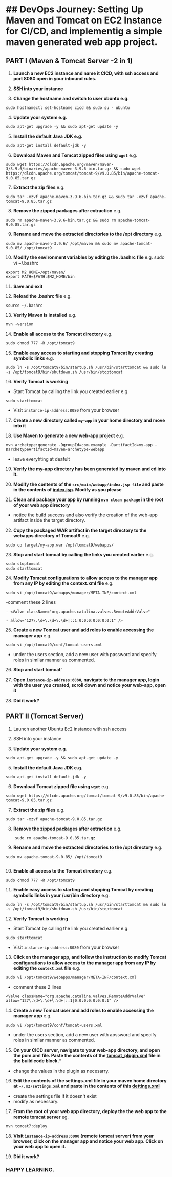 # ## DevOps Journey: Setting Up Maven and Tomcat on EC2 Instance for CI/CD, and implementig a simple maven generated web app project.

## PART I (Maven & Tomcat Server -2 in 1)

1. **Launch a new EC2 instance and name it CICD, with ssh access and port 8080 open in your inbound rules.**

2. **SSH into your instance**

3. **Change the hostname and switch to user ubuntu e.g.** 
```
sudo hostnamectl set-hostname cicd && sudo su - ubuntu

```

4. **Update your system e.g.** 
```
sudo apt-get upgrade -y && sudo apt-get update -y

```

5. **Install the default Java JDK e.g.** 
```
sudo apt-get install default-jdk -y

```

6. **Download Maven and Tomcat zipped files using ```wget```**
e.g. 
```
sudo wget https://dlcdn.apache.org/maven/maven-3/3.9.6/binaries/apache-maven-3.9.6-bin.tar.gz && sudo wget https://dlcdn.apache.org/tomcat/tomcat-9/v9.0.85/bin/apache-tomcat-9.0.85.tar.gz

```

7. **Extract the zip files** 
e.g. 
```
sudo tar -xzvf apache-maven-3.9.6-bin.tar.gz && sudo tar -xzvf apache-tomcat-9.0.85.tar.gz

```

8. **Remove the zipped packages after extraction** 
e.g. 
```
sudo rm apache-maven-3.9.6-bin.tar.gz && sudo rm apache-tomcat-9.0.85.tar.gz

```

9. **Rename and move the extracted directories to the /opt directory**
e.g. 
```
sudo mv apache-maven-3.9.6/ /opt/maven && sudo mv apache-tomcat-9.0.85/ /opt/tomcat9

```

10. **Modify the environment variables by editing the .bashrc file**
e.g. sudo vi ~/.bashrc
```
export M2_HOME=/opt/maven/
export PATH=$PATH:$M2_HOME/bin
```

11. **Save and exit**

12. **Reload the .bashrc file** 
e.g. 
```
source ~/.bashrc

```

13. **Verify Maven is installed** 
e.g. 
```
mvn -version

```

14. **Enable all access to the Tomcat directory** 
e.g. 
```
sudo chmod 777 -R /opt/tomcat9

```

15. **Enable easy access to starting and stopping Tomcat by creating symbolic links**
e.g. 
```
sudo ln -s /opt/tomcat9/bin/startup.sh /usr/bin/starttomcat && sudo ln -s /opt/tomcat9/bin/shutdown.sh /usr/bin/stoptomcat

```

16. **Verify Tomcat is working**  
- Start Tomcat by calling the link you created earlier 
e.g. 
```
sudo starttomcat

```
- Visit `instance-ip-address:8080` from your browser

17. **Create a new directory called ```my-app``` in your home directory and move into it**

18. **Use Maven to generate a new web-app project**
e.g. 
```
mvn archetype:generate -DgroupId=com.example -DartifactId=my-app -DarchetypeArtifactId=maven-archetype-webapp

```

- leave everyhting at deafult

19. **Verify the my-app directory has been generated by maven and cd into it.**

20. **Modify the contents of the `src/main/webapp/index.jsp file` and paste in the contents of [index.jsp](assignment_resources/index.jsp). Modify as you please**

21. **Clean and package your app by running ```mvn clean package``` in the root of your web app directory**
- notice the build success and also verify the creation of the web-app artifact inside the target directory.

22. **Copy the packaged WAR artifact in the target directory to the webapps directory of Tomcat9**
e.g. 
```
sudo cp target/my-app.war /opt/tomcat9/webapps/

```

23. **Stop and start tomcat by calling the links you created earlier** 
e.g. 
```
sudo stoptomcat
sudo starttomcat

```

24. **Modify Tomcat configurations to allow access to the manager app from any IP by editing the context.xml file**
e.g. 
```
sudo vi /opt/tomcat9/webapps/manager/META-INF/context.xml

```
-comment these 2 lines

```
- <Valve className="org.apache.catalina.valves.RemoteAddrValve" 

- allow="127\.\d+\.\d+\.\d+|::1|0:0:0:0:0:0:0:1" />

```

25. **Create a new Tomcat user and add roles to enable accessing the manager app**
e.g. 
```
sudo vi /opt/tomcat9/conf/tomcat-users.xml

```
- under the users section, add a new user with password and specify roles in similar manner as commented.

26. **Stop and start tomcat`**

27. **Open ```instance-ip-address:8080```, navigate to the manager app, login with the user you created, scroll down and notice your web-app, open it**

28. **Did it work?**




## PART II (Tomcat Server)


1. Launch another Ubuntu Ec2 instance with ssh access

2. SSH into your instance

4. **Update your system e.g.** 
```
sudo apt-get upgrade -y && sudo apt-get update -y

```

5. **Install the default Java JDK e.g.** 
```
sudo apt-get install default-jdk -y

```

6. **Download Tomcat zipped file using ```wget```**
e.g. 
```
sudo wget https://dlcdn.apache.org/tomcat/tomcat-9/v9.0.85/bin/apache-tomcat-9.0.85.tar.gz

```

7. **Extract the zip files** 
e.g. 
```
sudo tar -xzvf apache-tomcat-9.0.85.tar.gz

```

8. **Remove the zipped packages after extraction** 
e.g. 
```
    sudo rm apache-tomcat-9.0.85.tar.gz

```

9. **Rename and move the extracted directories to the /opt directory**
e.g. 
```
sudo mv apache-tomcat-9.0.85/ /opt/tomcat9
   
```

10. **Enable all access to the Tomcat directory** 
e.g. 
```
sudo chmod 777 -R /opt/tomcat9

```

11. **Enable easy access to starting and stopping Tomcat by creating symbolic links in your /usr/bin directory**
e.g. 
```
sudo ln -s /opt/tomcat9/bin/startup.sh /usr/bin/starttomcat && sudo ln -s /opt/tomcat9/bin/shutdown.sh /usr/bin/stoptomcat

```

12. **Verify Tomcat is working**  
- Start Tomcat by calling the link you created earlier 
e.g. 
```
sudo starttomcat

```
- Visit ```instance-ip-address:8080``` from your browser

13.  **Click on the manager app, and follow the instruction to modify Tomcat configurations to allow access to the manager app from any IP by editing the `context.xml` file**
e.g. 
```
sudo vi /opt/tomcat9/webapps/manager/META-INF/context.xml

```
- comment these 2 lines
```
<Valve className="org.apache.catalina.valves.RemoteAddrValve"   
allow="127\.\d+\.\d+\.\d+|::1|0:0:0:0:0:0:0:1" />   

```

14. **Create a new Tomcat user and add roles to enable accessing the manager app**
e.g. 
```
sudo vi /opt/tomcat9/conf/tomcat-users.xml

```
- under the users section, add a new user with apssword and specify roles in similar manner as commented.

15. **On your CICD server, navigate to your web-app directory, and open the pom.xml file. Paste the contents of the [tomcat_plugin.xml](assignment_resources/tomcat_plugin.xml) file in the build code block.***

- change the values in the plugin as necesarry.

16. **Edit the contents of the settings.xml file in your maven home directory at ` ~/.m2/settings.xml ` and paste in the contents of this [dettings.xml](assignment_resources/settings.xml)**
- create the settings file if it doesn't exist
- modify as necessary.

17. **From the root of your web app directory, deploy the the web app to the remote tomcat server**
eg.
```
mvn tomcat7:deploy

```

18. **Visit `instance-ip-address:8080` (remote tomcat server) from your browser, click on the manager app and notice your web app. Click on your web app to open it.**

19. **Did it work?**


### HAPPY LEARNING.